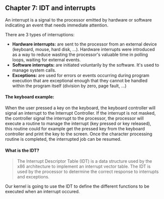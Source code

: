 ## Chapter 7: IDT and interrupts

An interrupt is a signal to the processor emitted by hardware or software indicating an event that needs immediate attention.

There are 3 types of interruptions:

- **Hardware interrupts:** are sent to the processor from an external device (keyboard, mouse, hard disk, ...). Hardware interrupts were introduced as a way to reduce wasting the processor's valuable time in polling loops, waiting for external events.
- **Software interrupts:** are initiated voluntarily by the software. It's used to manage system calls.
- **Exceptions:**  are used for errors or events occurring during program execution that are exceptional enough that they cannot be handled within the program itself (division by zero, page fault, ...)

#### The keyboard example:

When the user pressed a key on the keyboard, the keyboard controller will signal an interrupt to the Interrupt Controller. If the interrupt is not masked, the controller signal the interrupt to the processor, the processor will execute a routine to manage the interrupt (key pressed or key released), this routine could for example get the pressed key from the keyboard controller and print the key to the screen. Once the character processing routine is completed, the interrupted job can be resumed.

#### What is the IDT?

> The Interrupt Descriptor Table (IDT) is a data structure used by the x86 architecture to implement an interrupt vector table. The IDT is used by the processor to determine the correct response to interrupts and exceptions.

Our kernel is going to use the IDT to define the different functions to be executed when an interrupt occured.


